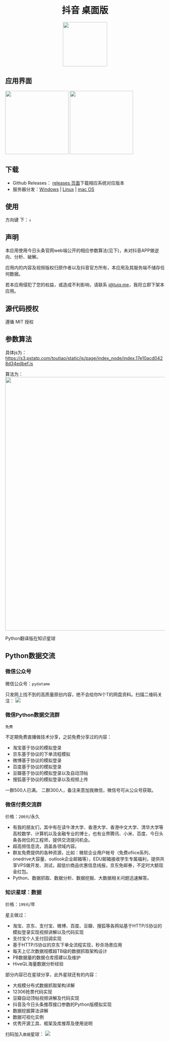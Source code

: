 <h1 align="center">抖音 桌面版</h1>

<div align="center"><img src="./icons/a.png" width="140"></div>


## 应用界面

<div style='display:"inline"'>
<img src="./screenshot/macos.png" width="200">
<img src="./screenshot/windows.png" width="200">
</div>

## 下载

- Github Releases：
  [releases 页面](https://github.com/lujqme/douyin/releases)下载相应系统对应版本
- 服务器分发：[Windows](https://dl.lujianqiang.com/DouYin-win32-x64.zip) | [Linux](https://dl.lujianqiang.com/DouYin-linux-x64.zip) | [mac OS](https://dl.lujianqiang.com/DouYin-darwin-x64.zip)

## 使用

方向键 下：<kbd>↓</kbd>

## 声明

本应用使用今日头条官网web端公开的相应参数算法(见下)，未对抖音APP做逆向、分析、破解。

应用内的内容及视频版权归原作者以及抖音官方所有，本应用及其服务端不储存任何数据。

若本应用侵犯了您的权益，或造成不利影响，请联系 i@lujq.me，我将立即下架本应用。

## 源代码授权

遵循 MIT 授权

## 参数算法

具体js为：
https://s3.pstatp.com/toutiao/static/js/page/index_node/index.17e10acd0428d34edbef.js

算法为：
<img src="./image/ascp.png" width="800">

Python翻译版在知识星球

## Python数据交流

### 微信公众号

微信公众号：`pydatame`

只发网上找不到的高质量原创内容，绝不会给你N个T的网盘资料。扫描二维码关注：
![](./image/wechat.jpg)

### 微信Python数据交流群

``免费``

不定期免费直播做技术分享，之前免费分享过的内容：

* 淘宝基于协议的模拟登录
* 京东基于协议的下单流程模拟
* 微博基于协议的模拟登录
* 百度基于协议的模拟登录
* 豆瓣基于协议的模拟登录以及自动顶帖
* 搜狐基于协议的模拟登录以及视频上传

一群500人已满。
二群300人，备注来意加我微信，微信号可从公众号获取。

### 微信付费交流群

价格：`200元`/永久

* 有我的朋友们，其中有在读牛津大学、香港大学、香港中文大学、清华大学等高校数学、计算机以及金融专业的博士，也有业界腾讯、小米、百度、今日头条各岗位的工程师，提供交流提问机会。
* 超高频信息流，涵盖各领域内容。
* 群友免费提供的各种资源，比如：微软企业用户帐号（免费ofiice系列、onedrive大容量、outlook企业邮箱等），EDU邮箱接收学生专属福利，提供共享VPS做开发、测试，超低价商品优惠信息线报，京东免邮券，不定时大额现金红包。
* Python、数据抓取、数据分析、数据挖掘、大数据相关问题迅速解答。

### 知识星球：数据

价格：`199元`/年

星主做过：

* 淘宝、京东、支付宝、微博、百度、豆瓣、搜狐等各网站基于HTTP/S协议的模拟登录实现视频讲解以及代码实现
* 支付宝个人支付回调实现
* 基于HTTP/S协议的京东下单全流程实现，秒杀场景应用
* 每天上亿次数据规模超TB级的数据抓取架构设计
* PB数据量的数据仓库搭建以及维护
* HiveQL海量数据分析经验

部分内容已在星球分享，此外星球还有的内容：

* 大规模分布式数据抓取架构详解
* 12306抢票代码实现
* 豆瓣自动顶帖视频讲解及代码实现
* 抖音及今日头条推荐接口参数的Python版模拟实现
* 数据挖掘算法讲解
* 数据可视化实例
* 优秀开源工具、框架及库推荐及使用说明

扫码加入`数据`星球：
![](./image/zsxq.png)


